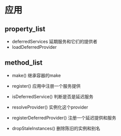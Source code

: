 # 应用
## property_list
- deferredServices                     延期服务和它们的提供者
- loadDeferredProvider                 

## method_list
- make()                               继承容器的make
- register()                           应用中注册一个服务提供

- isDeferredService()                  判断是否是延迟服务
- resolveProvider()                    实例化这个provider
- registerDeferredProvider()           注册一个延迟提供和服务

- dropStaleInstances()                 删除陈旧的实例和别名